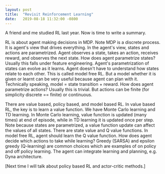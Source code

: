 ```yaml
---
layout: post
title:  "Revisit Reinforcement Learning"
date:   2019-08-18 11:32:00 -0800
---
```

A friend and me studied RL last year. Now is time to write a summary.

RL is about agent making decisions in MDP. Note MDP is a discrete process. It is agent's view that drives everything. In the agent's view, states and actions are parametrized. Agent observes a state, takes an action, receives reward, and observes the next state. How does agent parametrize states? Usually this falls under feature engineering. Agent's parametrization of states can evolve as it learns. Agent doesn't have to understand how states relate to each other. This is called model free RL. But a model whether it is given or learnt can be very useful because agent can plan with it. Technically speaking, model = state transition + reward. How does agent parametrize actions? Usually this is trivial. But actions can be finite (for simplicity discrete == finite) or continuous.


There are value based, policy based, and model based RL. In value based RL, the key is to learn a value function. We have Monte Carlo learning and TD learning. In Monte Carlo learning, value function is updated (many times) at end of episode, while in TD learning it is updated once per step. Note because states are parametrized, a value function update can affect the values of all states. There are state value and Q value functions. In model free RL, agent should learn the Q value function. How does agent decide which actions to take while learning? Greedy (SARSA) and epsilon greedy (Q-learning) are common choices which are examples of on policy and off policy learning. The agent can integrate learning and planning, e.g. Dyna architecture.


[Next time I will talk about policy based RL and actor-critic methods.]
